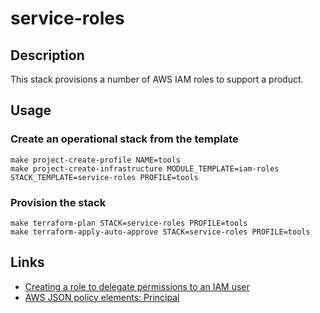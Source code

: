 # service-roles

## Description

This stack provisions a number of AWS IAM roles to support a product.

## Usage

### Create an operational stack from the template

    make project-create-profile NAME=tools
    make project-create-infrastructure MODULE_TEMPLATE=iam-roles STACK_TEMPLATE=service-roles PROFILE=tools

### Provision the stack

    make terraform-plan STACK=service-roles PROFILE=tools
    make terraform-apply-auto-approve STACK=service-roles PROFILE=tools

## Links

- [Creating a role to delegate permissions to an IAM user](https://docs.aws.amazon.com/IAM/latest/UserGuide/id_roles_create_for-user.html)
- [AWS JSON policy elements: Principal](https://docs.aws.amazon.com/IAM/latest/UserGuide/reference_policies_elements_principal.html)
